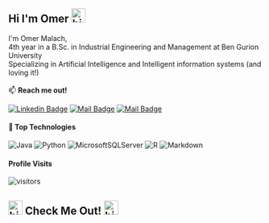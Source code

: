  ## Hi I'm Omer <img src="https://user-images.githubusercontent.com/1303154/88677602-1635ba80-d120-11ea-84d8-d263ba5fc3c0.gif" width="28px" height="28px" alt="hi">

I'm Omer Malach,
<br />
4th year in a B.Sc. in Industrial Engineering and Management at Ben Gurion University
<br />
Specializing in Artificial Intelligence and Intelligent information systems (and loving it!)
<br />
<br />
:mailbox: **Reach me out!**

 [![Linkedin Badge](https://img.shields.io/badge/-Omer_Malach-0e76a8?style=flat&labelColor=0e76a8&logo=linkedin&logoColor=white)](https://www.linkedin.com/in/omermalach/) [![Mail Badge](https://img.shields.io/badge/-@omer.malach-e84393?style=flat&labelColor=e84393&logo=instagram&logoColor=white)](https://www.instagram.com/omer.malach) [![Mail Badge](https://img.shields.io/badge/-Omer.Malach-c0392b?style=flat&labelColor=c0392b&logo=gmail&logoColor=white)](mailto:omer.malach@gmail.com)

#### **:robot: Top Technologies**

![Java](https://img.shields.io/badge/java-%23ED8B00.svg?style=for-the-badge&logo=java&logoColor=white)
![Python](https://img.shields.io/badge/python-3670A0?style=for-the-badge&logo=python&logoColor=ffdd54)
![MicrosoftSQLServer](https://img.shields.io/badge/Microsoft%20SQL%20Sever-CC2927?style=for-the-badge&logo=microsoft%20sql%20server&logoColor=white)
![R](https://img.shields.io/badge/r-%23276DC3.svg?style=for-the-badge&logo=r&logoColor=white)
![Markdown](https://img.shields.io/badge/markdown-%23000000.svg?style=for-the-badge&logo=markdown&logoColor=white)
<br />

#### **Profile Visits**

![visitors](https://visitor-badge.glitch.me/badge?page_id=OmerMalach.OmerMalach&left_color=green&right_color=blue)
<br />
## <img src="https://emojipedia-us.s3.amazonaws.com/source/microsoft-teams/337/backhand-index-pointing-down_1f447.png" width="28px" height="28px" alt="hi"> Check Me Out! <img src="https://emojipedia-us.s3.amazonaws.com/source/microsoft-teams/337/backhand-index-pointing-down_1f447.png" width="28px" height="28px" alt="hi">
